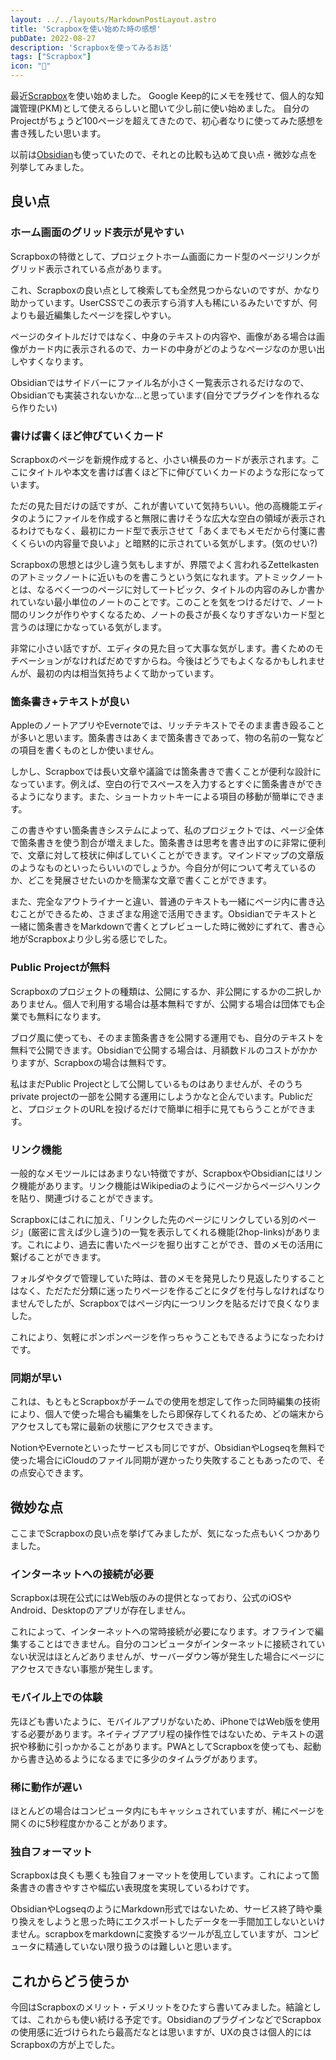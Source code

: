 ```yaml
---
layout: ../../layouts/MarkdownPostLayout.astro
title: 'Scrapboxを使い始めた時の感想'
pubDate: 2022-08-27
description: 'Scrapboxを使ってみるお話'
tags: ["Scrapbox"] 
icon: "🌱"
---
```


最近[Scrapbox](https://scrapbox.io)を使い始めました。
Google Keep的にメモを残せて、個人的な知識管理(PKM)として使えるらしいと聞いて少し前に使い始めました。
自分のProjectがちょうど100ページを超えてきたので、初心者なりに使ってみた感想を書き残したい思います。

以前は[Obsidian](https://obsidian.md)も使っていたので、それとの比較も込めて良い点・微妙な点を列挙してみました。


## 良い点

### ホーム画面のグリッド表示が見やすい

Scrapboxの特徴として、プロジェクトホーム画面にカード型のページリンクがグリッド表示されている点があります。

これ、Scrapboxの良い点として検索しても全然見つからないのですが、かなり助かっています。UserCSSでこの表示すら消す人も稀にいるみたいですが、何よりも最近編集したページを探しやすい。

ページのタイトルだけではなく、中身のテキストの内容や、画像がある場合は画像がカード内に表示されるので、カードの中身がどのようなページなのか思い出しやすくなります。

Obsidianではサイドバーにファイル名が小さく一覧表示されるだけなので、Obsidianでも実装されないかな...と思っています(自分でプラグインを作れるなら作りたい)

### 書けば書くほど伸びていくカード

Scrapboxのページを新規作成すると、小さい横長のカードが表示されます。ここにタイトルや本文を書けば書くほど下に伸びていくカードのような形になっています。

ただの見た目だけの話ですが、これが書いていて気持ちいい。他の高機能エディタのようにファイルを作成すると無限に書けそうな広大な空白の領域が表示されるわけでもなく、最初にカード型で表示させて「あくまでもメモだから付箋に書くくらいの内容量で良いよ」と暗黙的に示されている気がします。(気のせい?)

Scrapboxの思想とは少し違う気もしますが、界隈でよく言われるZettelkastenのアトミックノートに近いものを書こうという気になれます。アトミックノートとは、なるべく一つのページに対して一トピック、タイトルの内容のみしか書かれていない最小単位のノートのことです。このことを気をつけるだけで、ノート間のリンクが作りやすくなるため、ノートの長さが長くなりすぎないカード型と言うのは理にかなっている気がします。

非常に小さい話ですが、エディタの見た目って大事な気がします。書くためのモチベーションがなければだめですからね。今後はどうでもよくなるかもしれませんが、最初の内は相当気持ちよくて助かっています。

### 箇条書き+テキストが良い

AppleのノートアプリやEvernoteでは、リッチテキストでそのまま書き殴ることが多いと思います。箇条書きはあくまで箇条書きであって、物の名前の一覧などの項目を書くものとしか使いません。

しかし、Scrapboxでは長い文章や議論では箇条書きで書くことが便利な設計になっています。例えば、空白の行でスペースを入力するとすぐに箇条書きができるようになります。また、ショートカットキーによる項目の移動が簡単にできます。

この書きやすい箇条書きシステムによって、私のプロジェクトでは、ページ全体で箇条書きを使う割合が増えました。箇条書きは思考を書き出すのに非常に便利で、文章に対して枝状に伸ばしていくことができます。マインドマップの文章版のようなものといったらいいのでしょうか。今自分が何について考えているのか、どこを発展させたいのかを簡潔な文章で書くことができます。

また、完全なアウトライナーと違い、普通のテキストも一緒にページ内に書き込むことができるため、さまざまな用途で活用できます。Obsidianでテキストと一緒に箇条書きをMarkdownで書くとプレビューした時に微妙にずれて、書き心地がScrapboxより少し劣る感じでした。

### Public Projectが無料

Scrapboxのプロジェクトの種類は、公開にするか、非公開にするかの二択しかありません。個人で利用する場合は基本無料ですが、公開する場合は団体でも企業でも無料になります。

ブログ風に使っても、そのまま箇条書きを公開する運用でも、自分のテキストを無料で公開できます。Obsidianで公開する場合は、月額数ドルのコストがかかりますが、Scrapboxの場合は無料です。

私はまだPublic Projectとして公開しているものはありませんが、そのうちprivate projectの一部を公開する運用にしようかなと企んでいます。Publicだと、プロジェクトのURLを投げるだけで簡単に相手に見てもらうことができます。

### リンク機能

一般的なメモツールにはあまりない特徴ですが、ScrapboxやObsidianにはリンク機能があります。リンク機能はWikipediaのようにページからページへリンクを貼り、関連づけることができます。

Scrapboxにはこれに加え、「リンクした先のページにリンクしている別のページ」(厳密に言えば少し違う)の一覧を表示してくれる機能(2hop-links)があります。これにより、過去に書いたページを掘り出すことができ、昔のメモの活用に繋げることができます。

フォルダやタグで管理していた時は、昔のメモを発見したり見返したりすることはなく、ただただ分類に迷ったりページを作るごとにタグを付与しなければなりませんでしたが、Scrapboxではページ内に一つリンクを貼るだけで良くなりました。

これにより、気軽にポンポンページを作っちゃうこともできるようになったわけです。

### 同期が早い

これは、もともとScrapboxがチームでの使用を想定して作った同時編集の技術により、個人で使った場合も編集をしたら即保存してくれるため、どの端末からアクセスしても常に最新の状態にアクセスできます。

NotionやEvernoteといったサービスも同じですが、ObsidianやLogseqを無料で使った場合にiCloudのファイル同期が遅かったり失敗することもあったので、その点安心できます。

## 微妙な点
ここまでScrapboxの良い点を挙げてみましたが、気になった点もいくつかありました。

### インターネットへの接続が必要

Scrapboxは現在公式にはWeb版のみの提供となっており、公式のiOSやAndroid、Desktopのアプリが存在しません。

これによって、インターネットへの常時接続が必要になります。オフラインで編集することはできません。自分のコンピュータがインターネットに接続されていない状況はほとんどありませんが、サーバーダウン等が発生した場合にページにアクセスできない事態が発生します。

### モバイル上での体験

先ほども書いたように、モバイルアプリがないため、iPhoneではWeb版を使用する必要があります。ネイティブアプリ程の操作性ではないため、テキストの選択や移動に引っかかることがあります。PWAとしてScrapboxを使っても、起動から書き込めるようになるまでに多少のタイムラグがあります。

### 稀に動作が遅い

ほとんどの場合はコンピュータ内にもキャッシュされていますが、稀にページを開くのに5秒程度かかることがあります。

### 独自フォーマット

Scrapboxは良くも悪くも独自フォーマットを使用しています。これによって箇条書きの書きやすさや幅広い表現度を実現しているわけです。

ObsidianやLogseqのようにMarkdown形式ではないため、サービス終了時や乗り換えをしようと思った時にエクスポートしたデータを一手間加工しないといけません。scrapboxをmarkdownに変換するツールが乱立していますが、コンピュータに精通していない限り扱うのは難しいと思います。

## これからどう使うか

今回はScrapboxのメリット・デメリットをひたすら書いてみました。結論としては、これからも使い続ける予定です。ObsidianのプラグインなどでScrapboxの使用感に近づけられたら最高だなとは思いますが、UXの良さは個人的にはScrapboxの方が上でした。